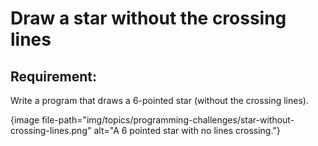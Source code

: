 # Draw a star without the crossing lines

## Requirement:

Write a program that draws a 6-pointed star (without the crossing lines).

{image file-path="img/topics/programming-challenges/star-without-crossing-lines.png" alt="A 6 pointed star with no lines crossing."}